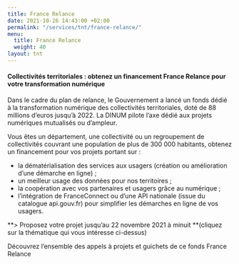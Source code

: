 ```yaml
---
title: France Relance
date: 2021-10-26 14:43:00 +02:00
permalink: "/services/tnt/france-relance/"
menu:
  title: France Relance
  weight: 40
layout: tnt
---
```


#### Collectivités territoriales : obtenez un financement France Relance pour votre transformation numérique

Dans le cadre du plan de relance, le Gouvernement a lancé un fonds dédié à la transformation numérique des collectivités territoriales, doté de 88 millions d’euros jusqu’à 2022. 
La DINUM pilote l’axe dédié aux projets numériques mutualisés ou d’ampleur. 

Vous êtes un département, une collectivité ou un regroupement de collectivités couvrant une population de plus de 300 000 habitants, obtenez un financement pour vos projets portant sur : 
* la dématérialisation des services aux usagers (création ou amélioration d’une démarche en ligne) ;
* un meilleur usage des données pour nos territoires ;
* la coopération avec vos partenaires et usagers grâce au numérique ;
* l’intégration de FranceConnect ou d’une API nationale (issue du catalogue api.gouv.fr) pour simplifier les démarches en ligne de vos usagers.

**> Proposez votre projet jusqu’au 22 novembre 2021 à minuit **(cliquez sur la thématique qui vous intéresse ci-dessus)

<div class="lien-important">Découvrez l’ensemble des appels à projets et guichets de ce fonds France Relance</div>
